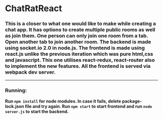 # ChatRatReact
### This is a closer to what one would like to make while creating a chat app. It has options to create multiple public rooms as well as join them. One person can only join one room from a tab. Open another tab to join another room. The backend is made using socket.io 2.0 in node.js. The frontend is made using react.js unlike the previous iteration which was pure html,css and javascript. This one utilises react-redux, react-router also to implement the new features. All the frontend is served via webpack dev server. 

<hr/>

### Running:
**Run `npm install` for node modules. In case it fails, delete package-lock.json file and try again. Run `npm start` to start frontend and run `node server.js` to start the backend.** 
